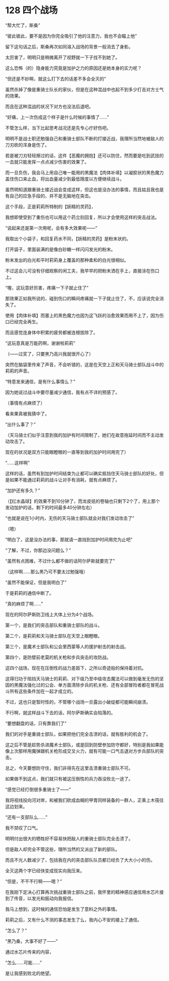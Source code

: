 # 128 四个战场

“帮大忙了，斯桑”

“彼此彼此，要不是因为你完全吸引了他的注意力，我也不会瞄上他”

留下这句话之后，斯桑再次如同溶入战场的背景一般消去了身影。

太厉害了，明明只是稍微离开了视野就一下子找不到她了。

这么恐怖（的）隐身能力究竟是加护之力的原因还是她本身的实力呢？

“但还是不妙啊，就这么打下去的话差不多会全灭的”

虽然杀掉了像是重骑士队长的家伙，但是在这种混战中也起不到多少打击对方士气的效果。

而且在这种混战的状况下对方也没法后退吧。

“好痛，上一次伤成这个样子是什么时候的事情了……”

不管怎么样，当下比起思考战况还是先专心疗好伤吧。

明明不是战士职还勉强自己和重骑士部队不断的打接近战，我理所当然地被敌人的刀刃砍的浑身是伤了。

若是被刀刃轻轻擦过的话，这件【恶魔的拥抱】还可以防住，然而要是吃到武技的一击就只能发挥一点点减少伤害的效果了。

而一旦负伤，我会马上用自己唯一能用的黑魔法【肉体补填】以凝胶状的黑色魔力盖住伤口来止血，将出血量减少到最低限度以方便继续战斗。

虽然明知道跟重骑士接近战会变成这样，但这也是没办法的事情，而且姑且我也是有自己的应急手段的，并不是无脑地在突击。

这个手段，正是莉莉所特制的【妖精的灵药】，

我想即使受到了重伤也可以用这个药立刻回复，所以才会使用这样的突击战法。

“说起来还是第一次用呢，会有多大效果呢——”

我取出个小袋子，和回复药水不同，【妖精的灵药】是粉末状的。

打开袋子，里面装满的是像白砂糖一样闪闪发光的粉末。

粉末发出的白光和平时莉莉身上覆盖的那种柔和的白光很相似。

不过这会儿可没有仔细观察的闲工夫，我早早的把粉末洒在手上，直接涂在伤口上。

“喔，这玩意好厉害，疼痛一下子就止住了”

那效果正如我所说的，碰到伤口的瞬间疼痛就一下子就止住了，不，应该说完全消失了。

使用【肉体补填】而塞上的黑色魔力也因为这飞跃的治愈效果而用不上了，因为伤口已经完全再生。

而且感觉连身体中积累的疲劳都被连根拔除了。

“这玩意真是万能药啊，谢谢啦莉莉”

（——过奖了，只要黑乃高兴我就很开心了）

突然在脑袋里传来了声音，不会听错的，这是在天空上正和天马骑士部队战斗中的莉莉的声音。

“特意发来通信，是有什么事情么？”

因为她说过战斗中要尽量减少通信，我有点不详的预感了。

（事情有点麻烦了）

看来果真被我猜中了。

“出什么事了？”

（天马骑士们似乎注意到我的加护有时间限制了，她们在故意拖延时间而不主动发动攻击了。

现在的状况是双方只能眼瞪眼的一直等到我的加护时间用完了）

“……这样啊”

这样的话，虽然有到加护时间结束为止都可以确实抵挡住天马骑士部队的好处，但是如果不能通过莉莉的战斗让对手有消耗，就有点麻烦了。

“加护还有多久？”

（【红水晶球】的效果不到10分钟了，而龙皮纸的卷轴也只剩下2个了，用上那个发动加护的话，剩下的时间最多40分钟左右）

“也就是说在1小时内，无伤的天马骑士部队就会对我们发动攻击了”

（嗯）

“明白了，这是没办法的事，那就请一直挡到加护时间用完为止吧”

“了解，不过，你那边没问题么？”

“虽然有点困难，不过什么都不做的话阿尔萨斯就要完了”

（这样啊……那么黑乃可不要太过勉强哦）

“虽然不能保证，但是我明白了”

于是莉莉的通信中断了。

“真的麻烦了啊……”

现在的阿尔萨斯防卫线上大体上分为4个战场。

第一个，是我们的突击部队和重骑士部队的战斗。

第二个，是莉莉和天马骑士部队在天空上眼瞪眼。

第三个，是魔术士部队和公会里西蒙等人的援护射击的射击战。

第四个，是防壁前老莫的机关枪和步兵突击的攻防战。

这四个战场，现在在压倒性的战力差距下，之所以奇迹般的保持着对抗。

这得归功于阻挡天马骑士的莉莉、对下级乃至中级攻击魔法可以做到毫发无伤的坚固的黑魔法强化过的公会、单方面清除步兵的机关枪、还有全部冒险者都在冒死战斗所有这些条件加在一起才成立的。

不过，这也只是暂时性的，不管哪个战场一旦露出小破绽都可能瞬间崩溃。

不行啊，就这样战斗下去的话，阿尔萨斯确实会陷落的。

“要想翻盘的话，只有靠我们了”

我们的对手是重骑士部队，如果把他们完全击溃的话，就有胜利的机会了。

这之后不管是趁势杀进魔术士部队，或是回到防壁参加防守都好，特别是我如果能像上次那样用魔弹跟机关枪形成交叉火力，就有可能一口气击退对方步兵部队的突击。

总之，今天要想防守住，我们非得先在这里击溃重骑士部队不可。

如果做不到这点，我们就只有被这压倒性的兵力吞没败北一途了。

“感觉已经打倒很多重骑士了——”

我将视线投向河对岸，和被我们砍成血糊的甲胄同样装备的一群人，正乘上木筏往这边划来。

“还有一支部队么……”

我不禁叹了口气。

明明付出很大的牺牲好不容易快把敌人的重骑士部队完全击溃了。

但是敌人却完全不管这些，理所当然的又派出了新的部队。

而且不光人数减少了，包括我在内的突击部队队员都已经负了大大小小的伤。

全灭这两个字已经快变成现实向我压来。

“但是，不干不行啊——嗯？”

在我刚下定决心打算再次挑战重骑士部队之前，我怀里的精神感应通信用水芯片接到了传音，以发光和振动向我报信。

我马上想到，这时候的通信恐怕是发生了意料之外的事情。

莉莉之后，又有什么不测的事态发生了么，我内心不安的接上了通信。

“怎么了？”

“黑乃桑，大事不好了——”

通过水芯片传来的内容，

“怎么……可能……”

是让我感到败北的绝望。
